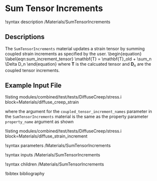 # Sum Tensor Increments

!syntax description /Materials/SumTensorIncrements

## Descriptions

The `SumTensorIncrements` material updates a strain tensor by summing coupled
strain increments as specified by the user.
\begin{equation}
  \label{eqn:sum_increment_tensor}
  \mathbf{T} = \mathbf{T}_old + \sum_n \Delta D_n
\end{equation}
where $\mathbf{T}$ is the calcuated tensor and $\mathbf{D}_n$ are the coupled tensor
increments.

## Example Input File

!listing modules/combined/test/tests/DiffuseCreep/stress.i block=Materials/diffuse_creep_strain

where the argument for the `coupled_tensor_increment_names` parameter in the
`SumTensorIncrements` material is the same as the property parameter
`property_name` argument as shown

!listing modules/combined/test/tests/DiffuseCreep/stress.i block=Materials/diffuse_strain_increment

!syntax parameters /Materials/SumTensorIncrements

!syntax inputs /Materials/SumTensorIncrements

!syntax children /Materials/SumTensorIncrements

!bibtex bibliography
